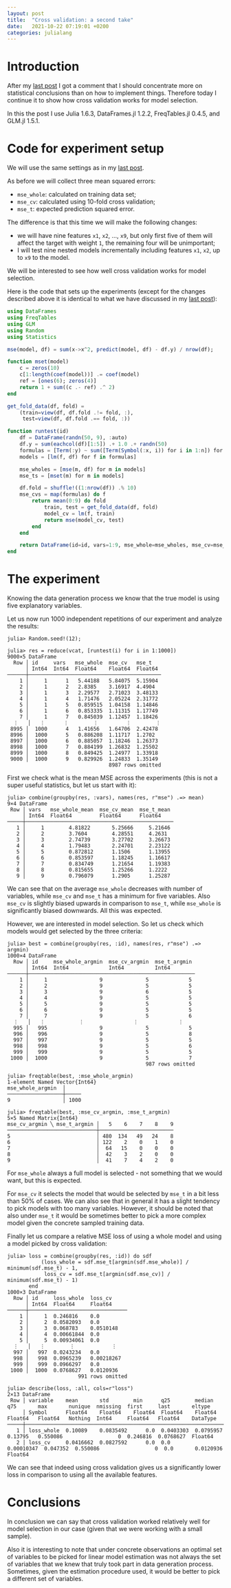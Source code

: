 ```yaml
---
layout: post
title:  "Cross validation: a second take"
date:   2021-10-22 07:19:01 +0200
categories: julialang
---
```


# Introduction

After my [last post][lp] I got a comment that I should concentrate more on
statistical conclusions than on how to implement things. Therefore today I
continue it to show how cross validation works for model selection.

In this the post I use Julia 1.6.3, DataFrames.jl 1.2.2, FreqTables.jl 0.4.5,
and GLM.jl 1.5.1.

# Code for experiment setup

We will use the same settings as in my [last post][lp].

As before we will collect three mean squared errors:
* `mse_whole`: calculated on training data set;
* `mse_cv`: calculated using 10-fold cross validation;
* `mse_t`: expected prediction squared error.

The difference is that this time we will make the following changes:
* we will have nine features `x1`, `x2`, ..., `x9`, but only first five of them
  will affect the target with weight `1`, the remaining four will be
  unimportant;
* I will test nine nested models incrementally including features `x1`, `x2`,
  up to `x9` to the model.

We will be interested to see how well cross validation works for model
selection.

Here is the code that sets up the experiments (except for the changes described
above it is identical to what we have discussed in my [last post][lp]):

```julia
using DataFrames
using FreqTables
using GLM
using Random
using Statistics

mse(model, df) = sum(x->x^2, predict(model, df) - df.y) / nrow(df);

function mset(model)
    c = zeros(10)
    c[1:length(coef(model))] .= coef(model)
    ref = [ones(6); zeros(4)]
    return 1 + sum((c .- ref) .^ 2)
end

get_fold_data(df, fold) =
    (train=view(df, df.fold .!= fold, :),
     test=view(df, df.fold .== fold, :))

function runtest(id)
    df = DataFrame(randn(50, 9), :auto)
    df.y = sum(eachcol(df)[1:5]) .+ 1.0 .+ randn(50)
    formulas = [Term(:y) ~ sum([Term(Symbol(:x, i)) for i in 1:n]) for n in 1:9]
    models = [lm(f, df) for f in formulas]

    mse_wholes = [mse(m, df) for m in models]
    mse_ts = [mset(m) for m in models]

    df.fold = shuffle!((1:nrow(df)) .% 10)
    mse_cvs = map(formulas) do f
        return mean(0:9) do fold
            train, test = get_fold_data(df, fold)
            model_cv = lm(f, train)
            return mse(model_cv, test)
        end
    end

    return DataFrame(id=id, vars=1:9, mse_whole=mse_wholes, mse_cv=mse_cvs, mse_t=mse_ts)
end
```

# The experiment

Knowing the data generation process we know that the true model is using
five explanatory variables.

Let us now run 1000 independent repetitions of our experiment and analyze
the results:

```
julia> Random.seed!(12);

julia> res = reduce(vcat, [runtest(i) for i in 1:1000])
9000×5 DataFrame
  Row │ id     vars   mse_whole  mse_cv   mse_t
      │ Int64  Int64  Float64    Float64  Float64
──────┼───────────────────────────────────────────
    1 │     1      1   5.44188   5.84075  5.15904
    2 │     1      2   2.8385    3.16917  4.4904
    3 │     1      3   2.29577   2.71023  3.48133
    4 │     1      4   1.71476   2.05224  2.31772
    5 │     1      5   0.859515  1.04158  1.14846
    6 │     1      6   0.853335  1.11315  1.17749
    7 │     1      7   0.845039  1.12457  1.18426
  ⋮   │   ⋮      ⋮        ⋮         ⋮        ⋮
 8995 │  1000      4   1.41656   1.64706  2.42478
 8996 │  1000      5   0.886208  1.11717  1.2702
 8997 │  1000      6   0.885057  1.18246  1.26373
 8998 │  1000      7   0.884199  1.26832  1.25502
 8999 │  1000      8   0.849425  1.24977  1.33918
 9000 │  1000      9   0.829926  1.24833  1.35149
                                 8987 rows omitted
```

First we check what is the mean MSE across the experiments (this is not a super
useful statistics, but let us start with it):

```
julia> combine(groupby(res, :vars), names(res, r"mse") .=> mean)
9×4 DataFrame
 Row │ vars   mse_whole_mean  mse_cv_mean  mse_t_mean
     │ Int64  Float64         Float64      Float64
─────┼────────────────────────────────────────────────
   1 │     1        4.81822       5.25666     5.21646
   2 │     2        3.7604        4.28551     4.2631
   3 │     3        2.74739       3.27702     3.26673
   4 │     4        1.79483       2.24701     2.23122
   5 │     5        0.872812      1.1506      1.13955
   6 │     6        0.853597      1.18245     1.16617
   7 │     7        0.834749      1.21654     1.19383
   8 │     8        0.815655      1.25266     1.2222
   9 │     9        0.796079      1.2905      1.25287
```

We can see that on the average `mse_whole` decreases with number of variables,
while `mse_cv` and `mse_t` has a minimum for five variables. Also `mse_cv` is
slightly biased upwards in comparison to `mse_t`, while `mse_whole` is
significantly biased downwards. All this was expected.

However, we are interested in model selection. So let us check which models
would get selected by the three criteria:

```
julia> best = combine(groupby(res, :id), names(res, r"mse") .=> argmin)
1000×4 DataFrame
  Row │ id     mse_whole_argmin  mse_cv_argmin  mse_t_argmin
      │ Int64  Int64             Int64          Int64
──────┼──────────────────────────────────────────────────────
    1 │     1                 9              5             5
    2 │     2                 9              5             5
    3 │     3                 9              6             5
    4 │     4                 9              5             5
    5 │     5                 9              5             5
    6 │     6                 9              5             5
    7 │     7                 9              5             6
  ⋮   │   ⋮           ⋮                ⋮             ⋮
  995 │   995                 9              5             5
  996 │   996                 9              5             8
  997 │   997                 9              5             5
  998 │   998                 9              5             6
  999 │   999                 9              5             5
 1000 │  1000                 9              5             7
                                             987 rows omitted

julia> freqtable(best, :mse_whole_argmin)
1-element Named Vector{Int64}
mse_whole_argmin  │
──────────────────┼─────
9                 │ 1000

julia> freqtable(best, :mse_cv_argmin, :mse_t_argmin)
5×5 Named Matrix{Int64}
mse_cv_argmin ╲ mse_t_argmin │   5    6    7    8    9
─────────────────────────────┼────────────────────────
5                            │ 480  134   49   24    8
6                            │ 122    2    0    1    0
7                            │  64   15    0    0    0
8                            │  42    3    2    0    0
9                            │  41    7    4    2    0
```

For `mse_whole` always a full model is selected - not something that we
would want, but this is expected.

For `mse_cv` it selects the model that would be selected by `mse_t` in a bit
less than 50% of cases. We can also see that in general it has a slight
tendency to pick models with too many variables. However, it should be noted
that also under `mse_t` it would be sometimes better to pick a more complex
model given the concrete sampled training data.

Finally let us compare a relative MSE loss of using a whole model and using a
model picked by cross validation:

```
julia> loss = combine(groupby(res, :id)) do sdf
           (loss_whole = sdf.mse_t[argmin(sdf.mse_whole)] / minimum(sdf.mse_t) - 1,
            loss_cv = sdf.mse_t[argmin(sdf.mse_cv)] / minimum(sdf.mse_t) - 1)
       end
1000×3 DataFrame
  Row │ id     loss_whole  loss_cv
      │ Int64  Float64     Float64
──────┼────────────────────────────────
    1 │     1  0.246816    0.0
    2 │     2  0.0582093   0.0
    3 │     3  0.068783    0.0510148
    4 │     4  0.00661844  0.0
    5 │     5  0.00934061  0.0
  ⋮   │   ⋮        ⋮            ⋮
  997 │   997  0.0243234   0.0
  998 │   998  0.0965239   0.00218267
  999 │   999  0.0966297   0.0
 1000 │  1000  0.0768627   0.0120936
                       991 rows omitted

julia> describe(loss, :all, cols=r"loss")
2×13 DataFrame
 Row │ variable    mean       std        min      q25        median      q75       max       nunique  nmissing  first     last       eltype
     │ Symbol      Float64    Float64    Float64  Float64    Float64     Float64   Float64   Nothing  Int64     Float64   Float64    DataType
─────┼────────────────────────────────────────────────────────────────────────────────────────────────────────────────────────────────────────
   1 │ loss_whole  0.10089    0.0835492      0.0  0.0403303  0.0795957   0.13795   0.550086                  0  0.246816  0.0768627  Float64
   2 │ loss_cv     0.0416662  0.0827592      0.0  0.0        0.00010347  0.047352  0.550086                  0  0.0       0.0120936  Float64
```

We can see that indeed using cross validation gives us a significantly lower
loss in comparison to using all the available features.

# Conclusions

In conclusion we can say that cross validation worked relatively well for
model selection in our case (given that we were working with a small sample).

Also it is interesting to note that under concrete observations an optimal set
of variables to be picked for linear model estimation was not always the set of
variables that we knew that truly took part in data generation process.
Sometimes, given the estimation procedure used, it would be better to pick a
different set of variables.

[lp]: https://bkamins.github.io/julialang/2021/10/15/cv.html
